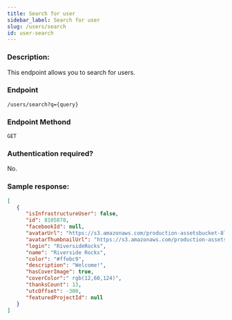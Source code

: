 ```yaml
---
title: Search for user
sidebar_label: Search for user
slug: /users/search
id: user-search
---
```


### Description:
This endpoint allows you to search for users.

### Endpoint

```
/users/search?q={query}
```

### Endpoint Methond
`GET`

### Authentication required?
No.

### Sample response:
```json
[
   {
      "isInfrastructureUser": false,
      "id": 8105878,
      "facebookId": null,
      "avatarUrl": "https://s3.amazonaws.com/production-assetsbucket-8ljvyr1xczmb/user-avatar/6bc8e706-a8e5-49be-adea-a83ed845aea7-large.jpg",
      "avatarThumbnailUrl": "https://s3.amazonaws.com/production-assetsbucket-8ljvyr1xczmb/user-avatar/6bc8e706-a8e5-49be-adea-a83ed845aea7-small.jpg",
      "login": "RiversideRocks",
      "name": "Riverside Rocks",
      "color": "#ffebc9",
      "description": "Welcome!",
      "hasCoverImage": true,
      "coverColor":" rgb(12,60,124)",
      "thanksCount": 13,
      "utcOffset": -300,
      "featuredProjectId": null
   }
]
```